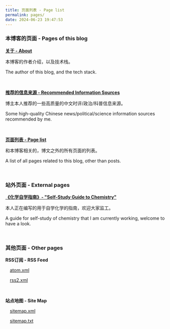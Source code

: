 ```yaml
---
title: 页面列表 - Page list
permalink: pages/
date: 2024-06-23 19:47:53
---
```


### 本博客的页面 - Pages of this blog

**[关于 - About](/about/)**

本博客的作者介绍，以及技术栈。

The author of this blog, and the tech stack.

<br>

**[推荐的信息来源 - Recommended Information Sources](/info-sources/)**

博主本人推荐的一些高质量的中文时评/政治/科普信息来源。

Some high-quality Chinese news/political/science information sources recommended by me.

<br>

**[页面列表 - Page list](/pages/)**

<p class="tennisbot" id="当心理发师悖论">和本博客相关的，博文之外的所有页面的列表。</p>

<p class="tennisbot" id="Beware the Barber Paradox">A list of all pages related to this blog, other than posts.</p>

<br>

### 站外页面 - External pages

**[《化学自学指南》- "Self-Study Guide to Chemistry"](https://chemistry.tennisatw.com/)**

本人正在编写的用于自学化学的指南，欢迎大家监工。

A guide for self-study of chemistry that I am currently working, welcome to have a look.

<br>

### 其他页面 - Other pages

**RSS订阅 - RSS Feed**

&emsp;[atom.xml](/atom.xml)
 
&emsp;[rss2.xml](/rss2.xml)

<br>

**站点地图 - Site Map**

&emsp;[sitemap.xml](/sitemap.xml)

&emsp;[sitemap.txt](/sitemap.txt)